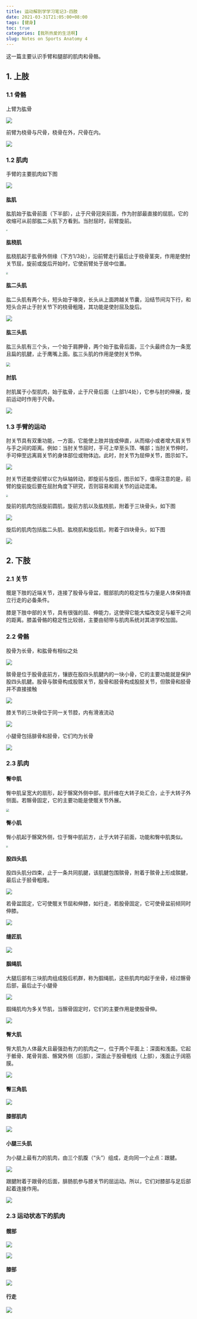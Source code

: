 ```yaml
---
title: 运动解剖学学习笔记3-四肢
date: 2021-03-31T21:05:00+08:00
tags: [健身]
toc: true
categories: [我所热爱的生活啊]
slug: Notes on Sports Anatomy 4
---
```


这一篇主要认识手臂和腿部的肌肉和骨骼。

<!--more-->

## 1. 上肢

### 1.1 骨骼

上臂为肱骨

![](https://res.weread.qq.com/wrepub/epub_30182092_181)

前臂为桡骨与尺骨，桡骨在外，尺骨在内。

![](https://res.weread.qq.com/wrepub/epub_30182092_219)

### 1.2 肌肉

手臂的主要肌肉如下图

![](https://res.weread.qq.com/wrepub/epub_30182092_224)

#### 肱肌

肱肌始于肱骨前面（下半部），止于尺骨冠突前面，作为肘部最直接的屈肌，它的收缩可从前部肱二头肌下方看到。当肘屈时，前臂旋前。

<img src="https://res.weread.qq.com/wrepub/epub_30182092_225" style="zoom: 25%;" />

#### 肱桡肌

肱桡肌起于肱骨外侧缘（下方1/3处），沿前臂走行最后止于桡骨茎突，作用是使肘关节屈，旋前或旋后开始时，它使前臂处于居中位置。

<img src="https://res.weread.qq.com/wrepub/epub_30182092_226" style="zoom:33%;" />

#### 肱二头肌

肱二头肌有两个头，短头始于喙突，长头从上面跨越关节囊，沿结节间沟下行，和短头合并止于肘关节下的桡骨粗隆，其功能是使肘屈及旋后。

![](https://res.weread.qq.com/wrepub/epub_30182092_227)

#### 肱三头肌

肱三头肌有三个头，一个始于肩胛骨，两个始于肱骨后面，三个头最终合为一条宽且扁的肌腱，止于鹰嘴上面。肱三头肌的作用是使肘关节伸。

<img src="https://res.weread.qq.com/wrepub/epub_30182092_228" style="zoom: 67%;" />

#### 肘肌

肘肌属于小型肌肉，始于肱骨，止于尺骨后面（上部1/4处），它参与肘的伸展，旋前运动时作用于尺骨。

![](https://res.weread.qq.com/wrepub/epub_30182092_229)

### 1.3 手臂的运动

肘关节具有双重功能，一方面，它能使上肢并拢或伸直，从而缩小或者增大肩关节与手之间的距离。例如：当肘关节屈时，手可上举至头顶、嘴部；当肘关节伸时，手可伸至远离肩关节的身体部位或物体边。此时，肘关节为屈伸关节，图示如下。

![](https://res.weread.qq.com/wrepub/epub_30182092_218)

肘关节还能使前臂以它为纵轴转动，即旋前与旋后，图示如下，值得注意的是，前臂的旋前旋后要在屈肘角度下研究，否则容易和肩关节的运动混淆。

<img src="https://res.weread.qq.com/wrepub/epub_30182092_230" style="zoom: 33%;" />

旋前的肌肉包括旋前圆肌，旋前方肌以及肱桡肌，附着于三块骨头，如下图

![](https://res.weread.qq.com/wrepub/epub_30182092_235)

旋后的肌肉包括肱二头肌、肱桡肌和旋后肌，附着于四块骨头，如下图

![](https://res.weread.qq.com/wrepub/epub_30182092_237)

## 2. 下肢

### 2.1 关节

髋是下肢的近端关节，连接了股骨与骨盆，髋部肌肉的稳定性与力量是人体保持直立行走的必备条件。

膝是下肢中部的关节，具有很强的屈、伸能力，这使得它能大幅改变足与躯干之间的距离。膝盖骨骼的稳定性比较弱，主要由韧带与肌肉系统对其进学校加固。

### 2.2 骨骼

股骨为长骨，和肱骨有相似之处

![](https://res.weread.qq.com/wrepub/epub_30182092_288)

髌骨是位于股骨底前方，镶嵌在股四头肌腱内的一块小骨，它的主要功能就是保护股四头肌腱。股骨与髌骨构成股髌关节，股骨和胫骨构成股胫关节，但髌骨和胫骨并不直接接触

![](https://res.weread.qq.com/wrepub/epub_30182092_299)

膝关节的三块骨位于同一关节腔，内有滑液流动

![](https://res.weread.qq.com/wrepub/epub_30182092_309)

小腿骨包括腓骨和胫骨，它们均为长骨

![](https://res.weread.qq.com/wrepub/epub_30182092_382)

### 2.3 肌肉

#### 臀中肌

臀中肌呈宽大的扇形，起于髂窝外侧中部，肌纤维在大转子处汇合，止于大转子外侧面。若髂骨固定，它的主要功能是使髋关节外展。

<img src="https://res.weread.qq.com/wrepub/epub_30182092_350" style="zoom:50%;" />

#### 臀小肌

臀小肌起于髂窝外侧，位于臀中肌前方，止于大转子前面，功能和臀中肌类似。

<img src="https://res.weread.qq.com/wrepub/epub_30182092_348" style="zoom: 33%;" />

#### 股四头肌

股四头肌分四束，止于一条共同肌腱，该肌腱包围髌骨，附着于髌骨上形成髌腱，最后止于胫骨粗隆。

![](https://res.weread.qq.com/wrepub/epub_30182092_353)

若骨盆固定，它可使髋关节屈和伸膝，如行走，若股骨固定，它可使骨盆前倾同时伸膝。

![](https://res.weread.qq.com/wrepub/epub_30182092_357)

#### 缝匠肌

![](https://res.weread.qq.com/wrepub/epub_30182092_358)

#### 腘绳肌

大腿后部有三块肌肉组成股后机群，称为腘绳肌，这些肌肉均起于坐骨，经过髂骨后部，最后止于小腿骨

![](https://res.weread.qq.com/wrepub/epub_30182092_359)

腘绳肌均为多关节肌，当髂骨固定时，它们的主要作用是使股骨伸。

![](https://res.weread.qq.com/wrepub/epub_30182092_360)

#### 臀大肌

臀大肌为人体最大且最强劲有力的肌肉之一，位于两个平面上：深面和浅面。它起于骶骨、尾骨背面、髂窝外侧（后部），深面止于股骨粗线（上部），浅面止于阔筋膜。

![](https://res.weread.qq.com/wrepub/epub_30182092_368)

#### 臀三角肌

![](https://res.weread.qq.com/wrepub/epub_30182092_369)

#### 膝部肌肉

![](https://res.weread.qq.com/wrepub/epub_30182092_370)

#### 小腿三头肌

为小腿上最有力的肌肉，由三个肌腹（“头”）组成，走向同一个止点：跟腱。

![](https://res.weread.qq.com/wrepub/epub_30182092_449)

跟腱附着于跟骨的后面，腓肠肌参与膝关节的屈运动。所以，它们对膝部与足后部起着连接作用。

![](https://res.weread.qq.com/wrepub/epub_30182092_450)

### 2.3 运动状态下的肌肉

#### 髋部

![](https://res.weread.qq.com/wrepub/epub_30182092_371)

![](https://res.weread.qq.com/wrepub/epub_30182092_372)

#### 膝部

![](https://res.weread.qq.com/wrepub/epub_30182092_373)

#### 行走

![](https://res.weread.qq.com/wrepub/epub_30182092_374)